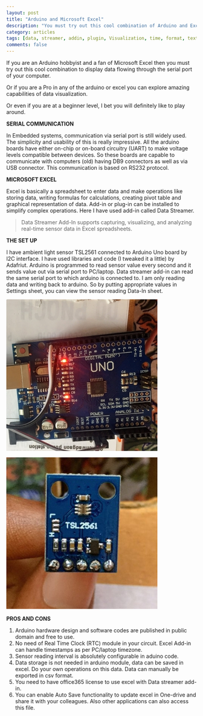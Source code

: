 ```yaml
---
layout: post
title: "Arduino and Microsoft Excel"
description: "You must try out this cool combination of Arduino and Excel to display real time data flowing through the serial port of your computer."
category: articles
tags: [data, streamer, addin, plugin, Visualization, time, format, text, excel, utcnow, arduino, serial, communication, sensor, realtime, rs232, ambient, light]
comments: false
---
```


If you are an Arduino hobbyist and a fan of Microsoft Excel then you must try out this cool combination to display data flowing through the serial port of your computer.

Or if you are a Pro in any of the arduino or excel you can explore amazing capabilities of data visualization.

Or even if you are at a beginner level, I bet you will definitely like to play around.


**SERIAL COMMUNICATION**

In Embedded systems, communication via serial port is still widely used. The simplicity and usability of this is really impressive. All the arduino boards have either on-chip or on-board circuitry (UART) to make voltage levels compatible between devices. So these boards are capable to communicate with computers (old) having DB9 connectors as well as via USB connector. This communication is based on RS232 protocol.


**MICROSOFT EXCEL**

Excel is basically a spreadsheet to enter data and make operations like storing data, writing formulas for calculations, creating pivot table and graphical representation of data. Add-in or plug-in can be installed to simplify complex operations. Here I have used add-in called Data Streamer.


> Data Streamer Add-In supports capturing, visualizing, and analyzing real-time sensor data in Excel spreadsheets.



**THE SET UP**

I have ambient light sensor TSL2561 connected to Arduino Uno board by I2C interface. I have used libraries and code (I tweaked it a little) by Adafriut. Arduino is programmed to read sensor value every second and it sends value out via serial port to PC/laptop.
Data streamer add-in can read the same serial port to which arduino is connected to. I am only reading data and writing back to arduino. So by putting appropriate values in Settings sheet, you can view the sensor reading Data-In sheet.

![Arduino Uno](https://raw.githubusercontent.com/Mparesh/mparesh.github.io/master/asset/ArduinoUno_small.jpg "Arduino Uno")

![Arduino Uno](https://raw.githubusercontent.com/Mparesh/mparesh.github.io/master/asset/tsl2561_small.jpg "Sensor TSL2561")


**PROS AND CONS**

1. Arduino hardware design and software codes are published in public domain and free to use.
1. No need of Real Time Clock (RTC) module in your circuit. Excel Add-in can handle timestamps as per PC/laptop timezone.
1. Sensor reading interval is absolutely configurable in aduino code.
1. Data storage is not needed in arduino module, data can be saved in excel. Do your own operations on this data. Data can manually be exported in csv format.
1. You need to have office365 license to use excel with Data streamer add-in.
1. You can enable Auto Save functionality to update excel in One-drive and share it with your colleagues. Also other applications can also access this file.
